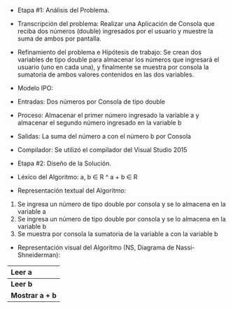 - Etapa #1: Análisis del Problema.

- Transcripción del problema: Realizar una Aplicación de Consola que reciba dos
números (double) ingresados por el usuario y muestre la suma de ambos por pantalla.

- Refinamiento del problema e Hipótesis de trabajo: Se crean dos variables de tipo double
para almacenar los números que ingresará el usuario (uno en cada una), y finalmente se
muestra por consola la sumatoria de ambos valores contenidos en las dos variables.

- Modelo IPO:
- Entradas: Dos números por Consola de tipo double
- Proceso: Almacenar el primer número ingresado la variable a y
almacenar el segundo número ingresado en la variable b
- Salidas: La suma del número a con el número b por Consola

- Compilador: Se utilizó el compilador del Visual Studio 2015

- Etapa #2: Diseño de la Solución.

- Léxico del Algoritmo:
a, b ∈ R ^ a + b ∈ R

- Representación textual del Algoritmo:
1) Se ingresa un número de tipo double por consola y se lo almacena en la variable a
2) Se ingresa un número de tipo double por consola y se lo almacena en la variable b
3) Se muestra por consola la sumatoria de la variable a con la variable b

- Representación visual del Algoritmo (NS, Diagrama de Nassi-Shneiderman):

|Leer a|
|:------------- |
|**Leer b**|
|**Mostrar a + b**|
